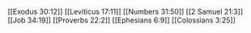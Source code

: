 [[Exodus 30:12]]
[[Leviticus 17:11]]
[[Numbers 31:50]]
[[2 Samuel 21:3]]
[[Job 34:19]]
[[Proverbs 22:2]]
[[Ephesians 6:9]]
[[Colossians 3:25]]
